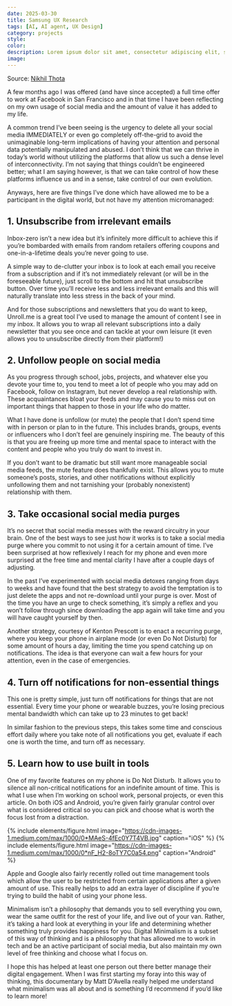 ```yaml
---
date: 2025-03-30
title: Samsung UX Research
tags: [AI, AI agent, UX Design]
category: projects
style: 
color: 
description: Lorem ipsum dolor sit amet, consectetur adipiscing elit, sed do eiusmod tempor incididunt ut labore et dolore magna aliqua.
image:
---
```


Source: [Nikhil Thota](https://medium.com/@nikhilthota/digital-minimalism-ac083064b4e4)

A few months ago I was offered (and have since accepted) a full time offer to work at Facebook in San Francisco and in that time I have been reflecting on my own usage of social media and the amount of value it has added to my life.

A common trend I’ve been seeing is the urgency to delete all your social media IMMEDIATELY or even go completely off-the-grid to avoid the unimaginable long-term implications of having your attention and personal data potentially manipulated and abused. I don’t think that we can thrive in today’s world without utilizing the platforms that allow us such a dense level of interconnectivity. I’m not saying that things couldn’t be engineered better; what I am saying however, is that we can take control of how these platforms influence us and in a sense, take control of our own evolution.

Anyways, here are five things I’ve done which have allowed me to be a participant in the digital world, but not have my attention micromanaged:

## 1. Unsubscribe from irrelevant emails

Inbox-zero isn’t a new idea but it’s infinitely more difficult to achieve this if you’re bombarded with emails from random retailers offering coupons and one-in-a-lifetime deals you’re never going to use.

A simple way to de-clutter your inbox is to look at each email you receive from a subscription and if it’s not immediately relevant (or will be in the foreseeable future), just scroll to the bottom and hit that unsubscribe button. Over time you’ll receive less and less irrelevant emails and this will naturally translate into less stress in the back of your mind.

And for those subscriptions and newsletters that you do want to keep, Unroll.me is a great tool I’ve used to manage the amount of content I see in my inbox. It allows you to wrap all relevant subscriptions into a daily newsletter that you see once and can tackle at your own leisure (it even allows you to unsubscribe directly from their platform!)

## 2. Unfollow people on social media

As you progress through school, jobs, projects, and whatever else you devote your time to, you tend to meet a lot of people who you may add on Facebook, follow on Instagram, but never develop a real relationship with. These acquaintances bloat your feeds and may cause you to miss out on important things that happen to those in your life who do matter.

What I have done is unfollow (or mute) the people that I don’t spend time with in person or plan to in the future. This includes brands, groups, events or influencers who I don’t feel are genuinely inspiring me. The beauty of this is that you are freeing up more time and mental space to interact with the content and people who you truly do want to invest in.

If you don’t want to be dramatic but still want more manageable social media feeds, the mute feature does thankfully exist. This allows you to mute someone’s posts, stories, and other notifications without explicitly unfollowing them and not tarnishing your (probably nonexistent) relationship with them.

## 3. Take occasional social media purges

It’s no secret that social media messes with the reward circuitry in your brain. One of the best ways to see just how it works is to take a social media purge where you commit to not using it for a certain amount of time. I’ve been surprised at how reflexively I reach for my phone and even more surprised at the free time and mental clarity I have after a couple days of adjusting.

In the past I’ve experimented with social media detoxes ranging from days to weeks and have found that the best strategy to avoid the temptation is to just delete the apps and not re-download until your purge is over. Most of the time you have an urge to check something, it’s simply a reflex and you won’t follow through since downloading the app again will take time and you will have caught yourself by then.

Another strategy, courtesy of Kenton Prescott is to enact a recurring purge, where you keep your phone in airplane mode (or even Do Not Disturb) for some amount of hours a day, limiting the time you spend catching up on notifications. The idea is that everyone can wait a few hours for your attention, even in the case of emergencies.

## 4. Turn off notifications for non-essential things

This one is pretty simple, just turn off notifications for things that are not essential. Every time your phone or wearable buzzes, you’re losing precious mental bandwidth which can take up to 23 minutes to get back!

In similar fashion to the previous steps, this takes some time and conscious effort daily where you take note of all notifications you get, evaluate if each one is worth the time, and turn off as necessary.

## 5. Learn how to use built in tools

One of my favorite features on my phone is Do Not Disturb. It allows you to silence all non-critical notifications for an indefinite amount of time. This is what I use when I’m working on school work, personal projects, or even this article. On both iOS and Android, you’re given fairly granular control over what is considered critical so you can pick and choose what is worth the focus lost from a distraction.

{% include elements/figure.html image="https://cdn-images-1.medium.com/max/1000/0*MAeS-4fEc0Y7T4VB.jpg" caption="iOS" %}
{% include elements/figure.html image="https://cdn-images-1.medium.com/max/1000/0*nF_H2-8oTY7C0a54.png" caption="Android" %}

Apple and Google also fairly recently rolled out time management tools which allow the user to be restricted from certain applications after a given amount of use. This really helps to add an extra layer of discipline if you’re trying to build the habit of using your phone less.

Minimalism isn’t a philosophy that demands you to sell everything you own, wear the same outfit for the rest of your life, and live out of your van. Rather, it’s taking a hard look at everything in your life and determining whether something truly provides happiness for you. Digital Minimalism is a subset of this way of thinking and is a philosophy that has allowed me to work in tech and be an active participant of social media, but also maintain my own level of free thinking and choose what I focus on.

I hope this has helped at least one person out there better manage their digital engagement. When I was first starting my foray into this way of thinking, this documentary by Matt D'Avella really helped me understand what minimalism was all about and is something I’d recommend if you’d like to learn more!
